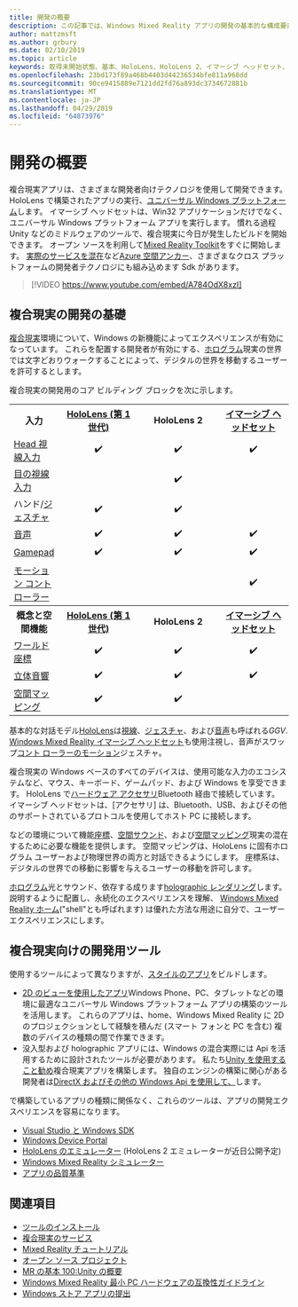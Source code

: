 ```yaml
---
title: 開発の概要
description: この記事では、Windows Mixed Reality アプリの開発の基本的な構成要素について説明します。
author: mattzmsft
ms.author: grbury
ms.date: 02/10/2019
ms.topic: article
keywords: 取得未開始状態、基本、HoloLens、HoloLens 2、イマーシブ ヘッドセット、unity、visual studio
ms.openlocfilehash: 23bd173f89a468b4403d44236534bfe811a968dd
ms.sourcegitcommit: 90ce9415889e7121dd2fd76a893dc3734672881b
ms.translationtype: MT
ms.contentlocale: ja-JP
ms.lasthandoff: 04/29/2019
ms.locfileid: "64873976"
---
```

# <a name="development-overview"></a>開発の概要

複合現実アプリは、さまざまな開発者向けテクノロジを使用して開発できます。  HoloLens で構築されたアプリの実行、[ユニバーサル Windows プラットフォーム](https://dev.windows.com/getstarted)します。  イマーシブ ヘッドセットは、Win32 アプリケーションだけでなく、ユニバーサル Windows プラットフォーム アプリを実行します。
慣れる過程 Unity などのミドルウェアのツールで、複合現実に今日が発生したビルドを開始できます。  オープン ソースを利用して[Mixed Reality Toolkit](install-the-tools.md)をすぐに開始します。
<a href="https://azure.microsoft.com/topic/mixed-reality" target="_blank">実際のサービスを混在</a>など<a href="https://docs.microsoft.com/azure/spatial-anchors" target="_blank">Azure 空間アンカー</a>、さまざまなクロス プラットフォームの開発者テクノロジにも組み込めます Sdk があります。

>[!VIDEO https://www.youtube.com/embed/A784OdX8xzI]

## <a name="basics-of-mixed-reality-development"></a>複合現実の開発の基礎

[複合現実](mixed-reality.md)環境について、Windows の新機能によってエクスペリエンスが有効になっています。 これらを配置する開発者が有効にする、[ホログラム](hologram.md)現実の世界では文字どおりウォークすることによって、デジタルの世界を移動するユーザーを許可するとします。 

複合現実の開発用のコア ビルディング ブロックを次に示します。

<table>
<tr>
<th>入力</th><th style="width:150px"> <a href="hololens-hardware-details.md">HoloLens (第 1 世代)</a></th><th style="width:150px">HoloLens 2</th><th style="width:150px"> <a href="immersive-headset-hardware-details.md">イマーシブ ヘッドセット</a></th>
</tr><tr>
<td> <a href="gaze.md">Head 視線入力</a></td><td style="text-align: center;">✔️</td><td style="text-align: center;">✔️</td><td style="text-align: center;">✔️</td>
</tr><tr>
<td> <a href="gaze.md">目の視線入力</a></td><td></td><td style="text-align: center;">✔️</td><td></td>
</tr><tr>
<td> ハンド/<a href="gestures.md">ジェスチャ</a></td><td style="text-align: center;">✔️</td><td style="text-align: center;">✔️</td><td></td>
</tr><tr>
<td> <a href="voice-input.md">音声</a></td><td style="text-align: center;">✔️</td><td style="text-align: center;">✔️</td><td style="text-align: center;">✔️</td>
</tr><tr>
<td> <a href="hardware-accessories.md">Gamepad</a></td><td style="text-align: center;">✔️</td><td style="text-align: center;">✔️</td><td style="text-align: center;">✔️</td>
</tr><tr>
<td> <a href="motion-controllers.md">モーション コントローラー</a></td><td></td><td></td><td style="text-align: center;">✔️</td>
</tr><tr>
<th> 概念と空間機能</th><th style="width:150px"> <a href="hololens-hardware-details.md">HoloLens (第 1 世代)</a></th><th style="width:150px">HoloLens 2</th><th style="width:150px"> <a href="immersive-headset-hardware-details.md">イマーシブ ヘッドセット</a></th>
</tr><tr>
<td> <a href="coordinate-systems.md">ワールド座標</a></td><td style="text-align: center;">✔️</td><td style="text-align: center;">✔️</td><td style="text-align: center;">✔️</td>
</tr><tr>
<td> <a href="spatial-sound.md">立体音響</a></td><td style="text-align: center;">✔️</td><td style="text-align: center;">✔️</td><td style="text-align: center;">✔️</td>
</tr><tr>
<td> <a href="spatial-mapping.md">空間マッピング</a></td><td style="text-align: center;">✔️</td><td style="text-align: center;">✔️</td><td></td>
</tr>
</table>



基本的な対話モデル[HoloLens](hololens-hardware-details.md)は[視線](gaze.md)、[ジェスチャ](gestures.md)、および[音声](voice-input.md)も呼ばれる*GGV*. [Windows Mixed Reality イマーシブ ヘッドセット](immersive-headset-hardware-details.md)も使用注視し、音声がスワップ[コント ローラーのモーション](motion-controllers.md)ジェスチャ。


複合現実の Windows ベースのすべてのデバイスは、使用可能な入力のエコシステムなど、マウス、キーボード、ゲームパッド、および Windows を享受できます。 HoloLens で[ハードウェア アクセサリ](hardware-accessories.md)Bluetooth 経由で接続しています。 イマーシブ ヘッドセットは、[アクセサリ] は、Bluetooth、USB、およびその他のサポートされているプロトコルを使用してホスト PC に接続します。

などの環境について機能[座標](coordinate-systems.md)、[空間サウンド](spatial-sound.md)、および[空間マッピング](spatial-mapping.md)現実の混在するために必要な機能を提供します。 空間マッピングは、HoloLens に固有ホログラム ユーザーおよび物理世界の両方と対話できるようにします。 座標系は、デジタルの世界での移動に影響を与えるユーザーの移動を許可します。

[ホログラム](hologram.md)光とサウンド、依存する成ります[holographic レンダリング](rendering.md)します。 説明するように配置し、永続化のエクスペリエンスを理解、 [Windows Mixed Reality ホーム](navigating-the-windows-mixed-reality-home.md)("shell"とも呼ばれます) は優れた方法な用途に自分で、ユーザー エクスペリエンスにします。

## <a name="tools-for-developing-for-mixed-reality"></a>複合現実向けの開発用ツール

使用するツールによって異なりますが、[スタイルのアプリ](app-views.md)をビルドします。
* [2D のビューを使用したアプリ](building-2d-apps.md)Windows Phone、PC、タブレットなどの環境に最適なユニバーサル Windows プラットフォーム アプリの構築のツールを活用します。 これらのアプリは、home、Windows Mixed Reality に 2D のプロジェクションとして経験を積んだ (スマート フォンと PC を含む) 複数のデバイスの種類の間で作業できます。
* 没入型および holographic アプリには、Windows の混合実際には Api を活用するために設計されたツールが必要があります。 私たち[Unity を使用すること勧め](unity-development-overview.md)複合現実アプリを構築します。 独自のエンジンの構築に関心がある開発者は[DirectX およびその他の Windows Api を使用して、](directx-development-overview.md)します。

で構築しているアプリの種類に関係なく、これらのツールは、アプリの開発エクスペリエンスを容易になります。
* [Visual Studio と Windows SDK](using-visual-studio.md)
* [Windows Device Portal](using-the-windows-device-portal.md)
* [HoloLens のエミュレーター](using-the-hololens-emulator.md) (HoloLens 2 エミュレーターが近日公開予定)
* [Windows Mixed Reality シミュレーター](using-the-windows-mixed-reality-simulator.md)
* [アプリの品質基準](app-quality-criteria.md)

## <a name="see-also"></a>関連項目
* [ツールのインストール](install-the-tools.md)
* <a href="https://azure.microsoft.com/topic/mixed-reality" target="_blank">複合現実のサービス</a>
* [Mixed Reality チュートリアル](tutorials.md)
* [オープン ソース プロジェクト](open-source-projects.md)
* [MR の基本 100:Unity の概要](holograms-100.md)
* [Windows Mixed Reality 最小 PC ハードウェアの互換性ガイドライン](https://docs.microsoft.com/windows/mixed-reality/enthusiast-guide/windows-mixed-reality-minimum-pc-hardware-compatibility-guidelines)
* [Windows ストア アプリの提出](submitting-an-app-to-the-microsoft-store.md)
